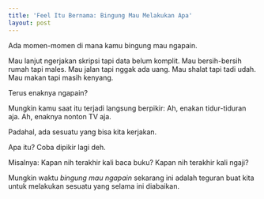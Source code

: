 ```yaml
---
title: 'Feel Itu Bernama: Bingung Mau Melakukan Apa'
layout: post
---
```


Ada momen-momen di mana kamu bingung mau ngapain.

Mau lanjut ngerjakan skripsi tapi data belum komplit. Mau bersih-bersih rumah tapi males. Mau jalan tapi nggak ada uang. Mau shalat tapi tadi udah. Mau makan tapi masih kenyang.

Terus enaknya ngapain?

Mungkin kamu saat itu terjadi langsung berpikir: Ah, enakan tidur-tiduran aja. Ah, enaknya nonton TV aja.

Padahal, ada sesuatu yang bisa kita kerjakan.

Apa itu? Coba dipikir lagi deh.

Misalnya: Kapan nih terakhir kali baca buku? Kapan nih terakhir kali ngaji?

Mungkin waktu _bingung mau ngapain_ sekarang ini adalah teguran buat kita untuk melakukan sesuatu yang selama ini diabaikan.